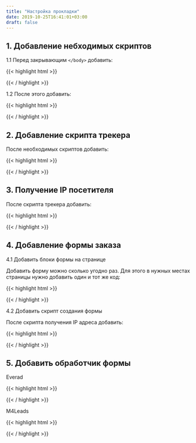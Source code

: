 ```yaml
---
title: "Настройка прокладки"
date: 2019-10-25T16:41:01+03:00
draft: false
---
```


## 1. Добавление небходимых скриптов
1.1 Перед закрывающим `</body>` добавить:

{{< highlight html >}}
<!-- НЕОБХОДИМЫЕ СКРИПТЫ -->
<script src="https://cdnjs.cloudflare.com/ajax/libs/jquery/3.4.1/jquery.min.js" integrity="sha256-CSXorXvZcTkaix6Yvo6HppcZGetbYMGWSFlBw8HfCJo=" crossorigin="anonymous"></script>
<script src="https://cdnjs.cloudflare.com/ajax/libs/js-url/2.5.3/url.min.js"></script>
<script src="https://cdnjs.cloudflare.com/ajax/libs/js-cookie/2.2.1/js.cookie.min.js"></script>
{{< / highlight >}}

1.2 После этого добавить:

{{< highlight html >}}
<!-- ЗАПИСЬ ПИКСЕЛЯ В COOKIES -->
<script>
	$(function() {
		if (url('?pixel')) Cookies.set('pixel', url('?pixel'), {expires: 30});
	});
</script>
{{< / highlight >}}


## 2. Добавление скрипта трекера

После необходимых скриптов добавить:

{{< highlight html >}}
<!-- DOLPHIN ТРЕКЕР -->
<script src="https://beta.dolphin.ru.com/js/tracker.min.js"></script>
{{< / highlight >}}

## 3. Получение IP посетителя

После скрипта трекера добавить:

{{< highlight html >}}
<!-- ПОЛУЧЕНИЕ IP ПОСЕТИТЕЛЯ -->
<script>
    $.getJSON("http://gd.geobytes.com/GetCityDetails?callback=?",function(t){window.ip=t.geobytesremoteip});
</script>
{{< / highlight >}}

## 4. Добавление формы заказа

4.1 Добавить блоки формы на странице

Добавить форму можно сколько угодно раз. Для этого в нужных местах страницы нужно добавить один и тот же код:

{{< highlight html >}}
<div class="prelander-form"></div>
{{< / highlight >}}

4.2 Добавить скрипт создания формы

После скрипта получения IP адреса добавить:

{{< highlight html >}}
<!-- СОЗДАНИЕ ФОРМ -->
<script>
    $(function () {
        $.ajax('https://beta.dolphin.ru.com/widgets/prelander-form.php', {
            method: 'post',
            data: {
                offer_name: 'НАЗВАНИЕ ОФФЕРА',
                price: 196,
                currency: 'руб'
            },
            success: function(formHtml) {
                $('div.prelander-form').each(function(i, div) {
                    $(div).html( formHtml );
                });
                $.getScript('https://beta.dolphin.ru.com/widgets/prelander-form-countdown.js');
                $('head').append('<link rel="stylesheet" href="https://beta.dolphin.ru.com/widgets/prelander-form.css" type="text/css" />');
            }
        })
    });
</script>
{{< / highlight >}}

## 5. Добавить обработчик формы

Everad

{{< highlight html >}}
<!-- ИНТЕГРАЦИЯ С ПП -->
<script>
    $(function() {
    $('body').on('submit', 'form', function(e) {
        e.preventDefault();

        form = this;
        button = $(this).find('button[type="submit"]');
        buttonText = $(button).text();

        $(button).text('Обработка...');

        data = {
            fullName: $(this).find('input[name="name"]').val(),
            campaign_id: 906780,
            ip: window.ip,
            phone: $(this).find('input[name="phone"]').val(),
            country_code: 'RU',
            click_id: Cookies.get('click_id')
        };

        if (!data.fullName) {
            alert('Заполните ФИО!');
            return;
        }

        if (!data.phone) {
            alert('Введите телефон!');
            return;
        }

        console.log(data);

        $.ajax('https://beta.dolphin.ru.com/everad.php', {
            method: 'post',
            data: data,
            success: function(r) {
                $(button).text(buttonText);
                location.href = 'thanks.html';
            }
        });
    });
});
</script>
{{< / highlight >}}

M4Leads

{{< highlight html >}}
<!-- ИНТЕГРАЦИЯ С ПП -->
<script>
	$(function() {
    $('body').on('submit', 'form', function(e) {
        e.preventDefault();

        form = this;
        button = $(this).find('button[type="submit"]');
        buttonText = $(button).text();

        $(button).text('Обработка...');

        data = {
            fullName: $(this).find('input[name="name"]').val(),
            offerId: 322,
            phone: $(this).find('input[name="phone"]').val(),
            partnerId: 293895,
            'access-token': '71c437d5bf75a76ff5d89c24b567f047',
            country: 'KZ',
            price: 0,
            sub_id: ['dolphin', Cookies.get('click_id')]
        };

        if (!data.fullName) {
            alert('Заполните ФИО!');
            return;
        }

        if (!data.phone) {
            alert('Введите телефон!');
            return;
        }

        console.log(data);

        $.ajax('https://api.m4leads.com/order/add', {
            method: 'get',
            data: data,
            success: function(r) {
                $(button).text(buttonText);
                location.href = 'thanks.html';
            }
        })
    });
});
</script>
{{< / highlight >}}